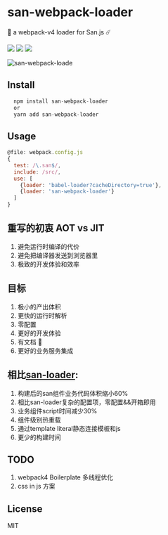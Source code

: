 # san-webpack-loader
🌈 a webpack-v4 loader for San.js ☄️

![](https://img.shields.io/github/release/jiangjiu/san-webpack-loader.svg)
![](http://progressed.io/bar/80?title=done)
![](https://img.shields.io/npm/dt/san-webpack-loader.svg)

![san-webpack-loade](http://ov35lvdq9.bkt.clouddn.com/san-webpack-hot.gif)

## Install

```js
  npm install san-webpack-loader
  or
  yarn add san-webpack-loader
```
## Usage

```js
@file: webpack.config.js
{
  test: /\.san$/,
  include: /src/,
  use: [
    {loader: 'babel-loader?cacheDirectory=true'},
    {loader: 'san-webpack-loader'}
  ]
}
```

## 重写的初衷 AOT vs JIT
1. 避免运行时编译的代价
2. 避免把编译器发送到浏览器里
3. 极致的开发体验和效率

## 目标
1. 极小的产出体积
2. 更快的运行时解析
3. 零配置
4. 更好的开发体验
5. 有文档 📖
6. 更好的业务服务集成

## 相比[san-loader](https://github.com/ecomfe/san-loader):

1. 构建后的san组件业务代码体积缩小60%
2. 相比san-loader复杂的配置项，零配置&&开箱即用
3. 业务组件script时间减少30%
4. 组件级别热重载
5. 通过template literal静态连接模板和js
6. 更少的构建时间

## TODO
1. webpack4 Boilerplate 多线程优化
2. css in js 方案


## License
  MIT
